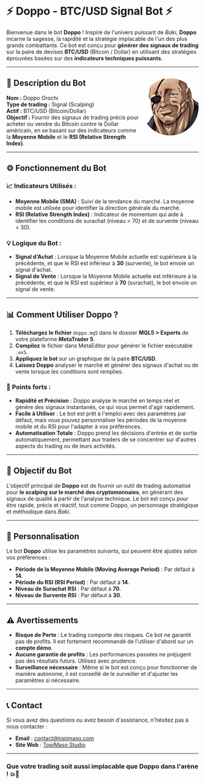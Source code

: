 # ⚡ Doppo - BTC/USD Signal Bot ⚡

Bienvenue dans le bot **Doppo** ! Inspiré de l'univers puissant de *Baki*, **Doppo** incarne la sagesse, la rapidité et la stratégie implacable de l'un des plus grands combattants. Ce bot est conçu pour **générer des signaux de trading** sur la paire de devises **BTC/USD** (Bitcoin / Dollar) en utilisant des stratégies éprouvées basées sur des **indicateurs techniques puissants**.

---

## 🧠 Description du Bot <img src="../images/doppo.png" alt="Doppo Bot" width="150" height="150" align="right" style="border-radius: 50%;">

**Nom :** Doppo Orochi  
**Type de trading :** Signal (Scalping)  
**Actif :** BTC/USD (Bitcoin/Dollar)  
**Objectif :** Fournir des signaux de trading précis pour acheter ou vendre du Bitcoin contre le Dollar américain, en se basant sur des indicateurs comme la **Moyenne Mobile** et le **RSI (Relative Strength Index)**.

---

## ⚙️ Fonctionnement du Bot

### 📈 Indicateurs Utilisés :
- **Moyenne Mobile (SMA)** : Suivi de la tendance du marché. La moyenne mobile est utilisée pour identifier la direction générale du marché.
- **RSI (Relative Strength Index)** : Indicateur de momentum qui aide à identifier les conditions de surachat (niveau > 70) et de survente (niveau < 30).

### 💡 Logique du Bot :
- **Signal d'Achat** : Lorsque la Moyenne Mobile actuelle est supérieure à la précédente, et que le RSI est inférieur à **30** (survente), le bot envoie un signal d'achat.
- **Signal de Vente** : Lorsque la Moyenne Mobile actuelle est inférieure à la précédente, et que le RSI est supérieur à **70** (surachat), le bot envoie un signal de vente.

---

## 📊 Comment Utiliser Doppo ?

1. **Téléchargez le fichier** `doppo.mq5` dans le dossier **MQL5 > Experts** de votre plateforme **MetaTrader 5**.
2. **Compilez** le fichier dans MetaEditor pour générer le fichier exécutable `.ex5`.
3. **Appliquez le bot** sur un graphique de la paire **BTC/USD**.
4. **Laissez Doppo** analyser le marché et générer des signaux d'achat ou de vente lorsque les conditions sont remplies.

### 🏅 Points forts :
- **Rapidité et Précision** : Doppo analyse le marché en temps réel et génère des signaux instantanés, ce qui vous permet d'agir rapidement.
- **Facile à Utiliser** : Le bot est prêt à l'emploi avec des paramètres par défaut, mais vous pouvez personnaliser les périodes de la moyenne mobile et du RSI pour l'adapter à vos préférences.
- **Automatisation Totale** : Doppo prend les décisions d'entrée et de sortie automatiquement, permettant aux traders de se concentrer sur d'autres aspects du trading ou de leurs activités.

---

## 🚀 Objectif du Bot

L'objectif principal de **Doppo** est de fournir un outil de trading automatisé pour **le scalping sur le marché des cryptomonnaies**, en générant des signaux de qualité à partir de l'analyse technique. Le bot est conçu pour être rapide, précis et réactif, tout comme Doppo, un personnage stratégique et méthodique dans *Baki*.

---

## 🔧 Personnalisation

Le bot **Doppo** utilise les paramètres suivants, qui peuvent être ajustés selon vos préférences :

- **Période de la Moyenne Mobile (Moving Average Period)** : Par défaut à **14**.
- **Période du RSI (RSI Period)** : Par défaut à **14**.
- **Niveau de Surachat RSI** : Par défaut à **70**.
- **Niveau de Survente RSI** : Par défaut à **30**.

---

## ⚠️ Avertissements

- **Risque de Perte** : Le trading comporte des risques. Ce bot ne garantit pas de profits. Il est fortement recommandé de l'utiliser d'abord sur un **compte démo**.
- **Aucune garantie de profits** : Les performances passées ne préjugent pas des résultats futurs. Utilisez avec prudence.
- **Surveillance nécessaire** : Même si le bot est conçu pour fonctionner de manière autonome, il est conseillé de le surveiller et d'ajuster les paramètres si nécessaire.

---

## 📞 Contact

Si vous avez des questions ou avez besoin d'assistance, n'hésitez pas à nous contacter :

- **Email** : contact@topimaso.com  
- **Site Web** : [TopiMaso Studio](https://www.topimaso.com)

---

### **Que votre trading soit aussi implacable que Doppo dans l'arène !** 💥🥋
